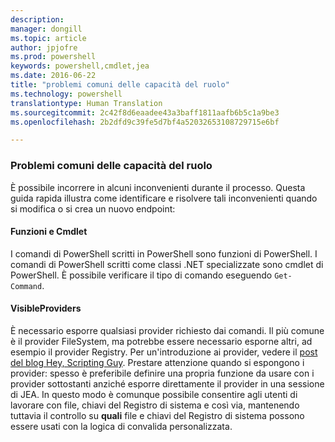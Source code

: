 ```yaml
---
description: 
manager: dongill
ms.topic: article
author: jpjofre
ms.prod: powershell
keywords: powershell,cmdlet,jea
ms.date: 2016-06-22
title: "problemi comuni delle capacità del ruolo"
ms.technology: powershell
translationtype: Human Translation
ms.sourcegitcommit: 2c42f8d6eaadee43a3baff1811aafb6b5c1a9be3
ms.openlocfilehash: 2b2dfd9c39fe5d7bf4a52032653108729715e6bf

---
```


### Problemi comuni delle capacità del ruolo
È possibile incorrere in alcuni inconvenienti durante il processo.
Questa guida rapida illustra come identificare e risolvere tali inconvenienti quando si modifica o si crea un nuovo endpoint:

#### Funzioni e Cmdlet
I comandi di PowerShell scritti in PowerShell sono funzioni di PowerShell.
I comandi di PowerShell scritti come classi .NET specializzate sono cmdlet di PowerShell.
È possibile verificare il tipo di comando eseguendo `Get-Command`.

#### VisibleProviders
È necessario esporre qualsiasi provider richiesto dai comandi.
Il più comune è il provider FileSystem, ma potrebbe essere necessario esporne altri, ad esempio il provider Registry.
Per un'introduzione ai provider, vedere il [post del blog Hey, Scripting Guy](http://blogs.technet.com/b/heyscriptingguy/archive/2015/04/20/find-and-use-windows-powershell-providers.aspx).
Prestare attenzione quando si espongono i provider: spesso è preferibile definire una propria funzione da usare con i provider sottostanti anziché esporre direttamente il provider in una sessione di JEA.
In questo modo è comunque possibile consentire agli utenti di lavorare con file, chiavi del Registro di sistema e così via, mantenendo tuttavia il controllo su **quali** file e chiavi del Registro di sistema possono essere usati con la logica di convalida personalizzata.




<!--HONumber=Sep16_HO3-->



